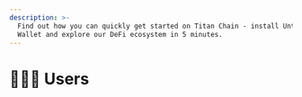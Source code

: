```yaml
---
description: >-
  Find out how you can quickly get started on Titan Chain - install Untitled
  Wallet and explore our DeFi ecosystem in 5 minutes.
---
```


# 🧑‍🤝‍🧑 Users

